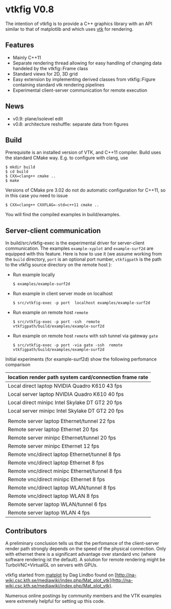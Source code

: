 vtkfig V0.8
============

The intention of  vtkfig is to provide a C++  graphics library with an API similar to that of matplotlib and which uses [vtk](http://vtk.org) for rendering.

## Features

- Mainly C++11
- Separate rendering thread allowing for easy handling of changing data  handeled by the vtkfig::Frame class
- Standard views for 2D, 3D grid
- Easy extension by implementing derived classes from vtkfig::Figure containing standard vtk rendering pipelines
- Experimental client-server communication for remote execution

## News
- v0.9: plane/isolevel edit
- v0.8: architecture reshuffle: separate data from figures

## Build

Prerequisite is an installed version of VTK, and C++11 compiler. 
Build uses the standard CMake way. E.g. to configure with clang, use

```` 
$ mkdir build
$ cd build
$ CXX=clang++ cmake ..
$ make

````

Versions of CMake pre 3.02 do not do automatic configuration for C++11, so in this case
you need to issue

```` 
$ CXX=clang++ CXXFLAG=-std=c++11 cmake ..

````


You will find the compiled examples in build/examples.

## Server-client  communication

In build/src/vtkfig-exec is the  experimental driver for server-client
communication.  The examples ``example-xyplot`` and ``example-surf2d``
are equipped  with this  feature.  Here  is how to  use it  (we assume
working from  the ``build``  directory, ``port``  is an  optional port
number, ``vtkfigpath`` is  the path to the vtkfig  source directory on
the remote host ):

   - Run example locally

     ````
     $ examples/example-surf2d
     ````

   - Run example in client server mode on localhost

     ````
     $ src/vtkfig-exec -p port  localhost examples/example-surf2d
     ````


   - Run example on remote host ``remote``

     ````
     $ src/vtkfig-exec -p port -ssh  remote vtkfigpath/build/examples/example-surf2d
     ````

   - Run example on remote host ``remote`` with ssh tunnel via gateway  ``gate``

     ````
     $ src/vtkfig-exec -p port -via gate -ssh  remote vtkfigpath/build/examples/example-surf2d
     ````

Initial experiments (for example-surf2d) show the following perfomance comparison

| location  render path  system  card/connection       frame rate |
|-----------------------------------------------------------------|
| Local     direct       laptop  NVIDIA Quadro K610    43 fps     |
| Local     server       laptop  NVIDIA Quadro K610    40 fps     |
| Local     direct       minipc  Intel Skylake DT GT2  20 fps     |
| Local     server       minipc  Intel Skylake DT GT2  20 fps     |
|                                                                 |
| Remote    server       laptop  Ethernet/tunnel       22 fps     |
| Remote    server       laptop  Ethernet              20 fps     |
| Remote    server       minipc  Ethernet/tunnel       20 fps     |
| Remote    server       minipc  Ethernet              12 fps     |
| Remote    vnc/direct   laptop  Ethernet/tunnel       8 fps      |
| Remote    vnc/direct   laptop  Ethernet              8 fps      |
| Remote    vnc/direct   minipc  Ethernet/tunnel       8 fps      |
| Remote    vnc/direct   minipc  Ethernet              8 fps      |
| Remote    vnc/direct   laptop  WLAN/tunnel           8 fps      |
| Remote    vnc/direct   laptop  WLAN                  8 fps      |
| Remote    server       laptop  WLAN/tunnel           6 fps      |
| Remote    server       laptop  WLAN                  4 fps      |

## Contributors


A  preliminary  conclusion  tells  us   that  the  perfomance  of  the
client-server  render  path  strongly  depends on  the  speed  of  the
physical  connection.   Only  with  ethernet there  is  a  significant
advantage  over  standard  vnc   (where  software  rendering  ist  the
default).    A   solution   for   remote   rendering   might   be
TurboVNC+VirtualGL on servers with GPUs.

vtkfig started from [matplot](http://www.csc.kth.se/~dag/matplot_20091021.tar.gz) by Dag Lindbo found on [http://na-wiki.csc.kth.se/mediawiki/index.php/Mat_plot_vtk](http://na-wiki.csc.kth.se/mediawiki/index.php/Mat_plot_vtk).


Numerous online  postings by  community members  and the  VTK examples
were extremely helpful for setting up this code.
